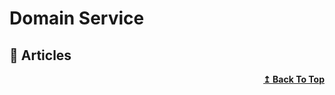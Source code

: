 
# Domain Service

## 📝 Articles

<div align="right">
  <b><a href="#contents">↥ Back To Top</a></b>
</div>

